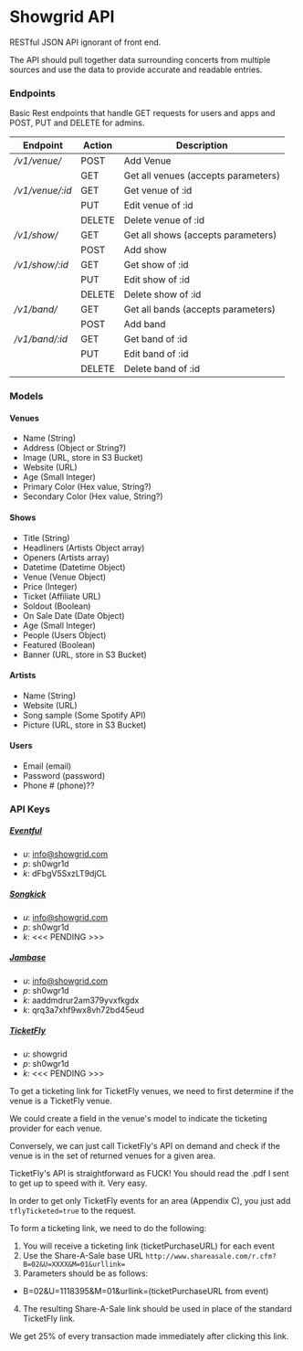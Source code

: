# Showgrid API #
RESTful JSON API ignorant of front end.

The API should pull together data surrounding concerts from multiple sources and use the data to provide accurate and readable entries.


### Endpoints ###
Basic Rest endpoints that handle GET requests for users and apps and POST, PUT and DELETE for admins.

 Endpoint        | Action        | Description      
 --------------- | ------------- | -----------------
  */v1/venue/* | POST    | Add Venue
             | GET     | Get all venues (accepts parameters)
  */v1/venue/:id* | GET    | Get venue of :id
                | PUT    | Edit venue of :id
                | DELETE | Delete venue of :id
  */v1/show/* | GET    | Get all shows (accepts parameters)
            | POST   | Add show
  */v1/show/:id*  | GET    | Get show of :id
                | PUT    | Edit show of :id
                | DELETE | Delete show of :id
  */v1/band/* | GET    | Get all bands (accepts parameters)
            | POST   | Add band
  */v1/band/:id*  | GET    | Get band of :id
                | PUT    | Edit band of :id
                | DELETE | Delete band of :id


### Models ###
#### Venues ####
* Name (String)
* Address (Object or String?)
* Image (URL, store in S3 Bucket)
* Website (URL)
* Age (Small Integer)
* Primary Color (Hex value, String?)
* Secondary Color (Hex value, String?)

#### Shows ####
* Title (String)
* Headliners (Artists Object array)
* Openers (Artists array)
* Datetime (Datetime Object)
* Venue (Venue Object)
* Price (Integer)
* Ticket (Affiliate URL)
* Soldout (Boolean)
* On Sale Date (Date Object)
* Age (Small Integer)
* People (Users Object)
* Featured (Boolean)
* Banner (URL, store in S3 Bucket)

#### Artists ####
* Name (String)
* Website (URL)
* Song sample (Some Spotify API)
* Picture (URL, store in S3 Bucket)

#### Users ####
* Email (email)
* Password (password)
* Phone # (phone)??


### API Keys ###
##### [Eventful](http://api.eventful.com) #####
* _u_: info@showgrid.com
* _p_: sh0wgr1d
* _k_: dFbgV5SxzLT9djCL

##### [Songkick](https://www.songkick.com/developer) #####
* _u_: info@showgrid.com
* _p_: sh0wgr1d
* _k_: <<< PENDING >>>

##### [Jambase](http://developer.jambase.com) #####
* _u_: info@showgrid.com
* _p_: sh0wgr1d
* _k_: aaddmdrur2am379yvxfkgdx
* _k_: qrq3a7xhf9wx8vh72bd45eud

##### [TicketFly](https://account.shareasale.com) #####
* _u_: showgrid
* _p_: sh0wgr1d
* _k_: <<< PENDING >>>

To get a ticketing link for TicketFly venues, we need to first determine if the venue is a TicketFly venue. 

We could create a field in the venue's model to indicate the ticketing provider for each venue. 

Conversely, we can just call TicketFly's API on demand and check if the venue is in the set of returned venues for a given area.

TicketFly's API is straightforward as FUCK! You should read the .pdf I sent to get up to speed with it. Very easy.

In order to get only TicketFly events for an area (Appendix C), you just add `tflyTicketed=true` to the request.

To form a ticketing link, we need to do the following:
1. You will receive a ticketing link (ticketPurchaseURL) for each event
2. Use the Share-A-Sale base URL `http://www.shareasale.com/r.cfm?B=02&U=XXXX&M=01&urllink= `
3. Parameters should be as follows: 
  * B=02&U=1118395&M=01&urllink=(ticketPurchaseURL from event)
4. The resulting Share-A-Sale link should be used in place of the standard TicketFly link.

We get 25% of every transaction made immediately after clicking this link.   
